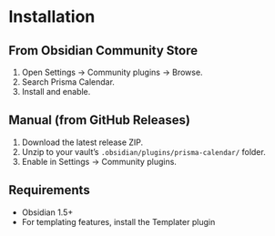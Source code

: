 # Installation

## From Obsidian Community Store
1. Open Settings → Community plugins → Browse.
2. Search Prisma Calendar.
3. Install and enable.

## Manual (from GitHub Releases)
1. Download the latest release ZIP.
2. Unzip to your vault’s `.obsidian/plugins/prisma-calendar/` folder.
3. Enable in Settings → Community plugins.

## Requirements
- Obsidian 1.5+
- For templating features, install the Templater plugin
